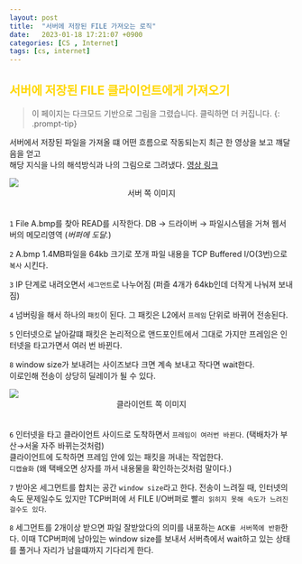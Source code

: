 ```yaml
---
layout: post
title:  "서버에 저장된 FILE 가져오는 로직"
date:   2023-01-18 17:21:07 +0900
categories: [CS , Internet]
tags: [cs, internet] 
---
```


## <span style="color: gold"> 서버에 저장된 FILE 클라이언트에게 가져오기 </span>  
> 이 페이지는 다크모드 기반으로 그림을 그렸습니다.
> 클릭하면 더 커집니다.
{: .prompt-tip}

서버에서 저장된 파일을 가져올 떄 어떤 흐름으로 작동되는지 최근 한 영상을 보고 
 꺠달음을 얻고   
 해당 지식을 나의 해석방식과 나의 그림으로 그려냈다. [영상 링크](https://www.youtube.com/watch?v=K9L9YZhEjC0&t=1341s)

<img src="https://github.com/msKim92/msKim92.github.io/blob/main/images/internet/%EA%B7%B8%EB%A6%BC1.png?raw=true">  
<center> 서버 쪽 이미지 </center>
 　　 
 　　   

`1` File A.bmp를 찾아 READ를 시작한다.
DB → 드라이버  → 파일시스템을 거쳐 웹서버의 메모리영역 (*버퍼에 도달.*)

`2` A.bmp 1.4MB파일을 64kb 크기로 쪼개 파일 내용을 TCP Buffered I/O(3번)으로 `복사` 시킨다.  
   
`3` IP 단계로 내려오면서 `세그먼트`로 나누어짐 (퍼즐 4개가 64kb인데 더작게 나눠져 보내짐)  
   
`4` 넘버링을 해서 하나의 `패킷`이 된다. 그 패킷은 L2에서 `프레임` 단위로 바뀌어 전송된다.  
   
`5` 인터넷으로 날아갈떄 패킷은 논리적으로 앤드포인트에서 그대로 가지만 프레임은 인터넷을 타고가면서 여러 번 바뀐다.  

`8` window size가 보내려는 사이즈보다 크면 계속 보내고 작다면 wait한다.  
   이로인해 전송이 상당히 딜레이가 될 수 있다.

<img src="https://github.com/msKim92/msKim92.github.io/blob/main/images/internet/%EA%B7%B8%EB%A6%BC2.png?raw=true">
<center>클라이언트 쪽 이미지</center>
 　 
 　　    
    
`6` 인터넷을 타고 클라이언트 사이드로 도착하면서 `프레임이 여러번 바뀐다`. (택배차가 부산→서울 자주 바뀌는것처럼)  
     클라이언트에 도착하면 프레임 안에 있는 패킷을 꺼내는 작업한다.   
     `디캡슐화` (왜 택배오면 상자를 까서 내용물을 확인하는것처럼 말이다.)  

`7` 받아온 세그먼트를 합치는 공간 `window size`라고 한다. 전송이 느려질 때, 인터넷의 속도 문제일수도 있지만 TCP버퍼에  서 FILE I/O버퍼로 빨`리 읽히지 못해 속도가 느려진걸수도 있다`.

`8` 세그먼트를 2개이상 받으면 파일 잘받았다의 의미를 내포하는 `ACK를 서버쪽에 반환`한다. 이때 TCP버퍼에 남아있는 window size를 보내서 서버측에서 wait하고 있는 상태를 풀거나 자리가 남을떄까지 기다리게 한다.  
